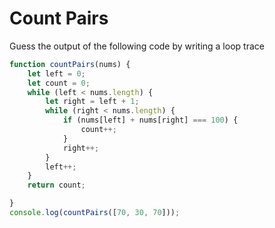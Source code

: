 # Count Pairs

Guess the output of the following code by writing a loop trace

```js
function countPairs(nums) {
    let left = 0;
    let count = 0;
    while (left < nums.length) {
        let right = left + 1;
        while (right < nums.length) {
            if (nums[left] + nums[right] === 100) {
                count++;
            }
            right++;
        }
        left++;
    }
    return count;

}
console.log(countPairs([70, 30, 70]));
```
